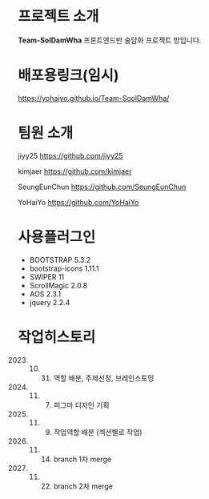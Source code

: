 # 프로젝트 소개
**Team-SolDamWha**
프론트엔드반 술담화 프로젝트 방입니다.

# 배포용링크(임시)
https://yohaiyo.github.io/Team-SoolDamWha/

# 팀원 소개

jiyy25
https://github.com/jiyy25

kimjaer
https://github.com/kimjaer

SeungEunChun
https://github.com/SeungEunChun

YoHaiYo
https://github.com/YoHaiYo

# 사용플러그인
- BOOTSTRAP 5.3.2
- bootstrap-icons 1.11.1
- SWIPER 11
- ScrollMagic 2.0.8
- AOS 2.3.1
- jquery 2.2.4


# 작업히스토리
2023. 10. 31. 역할 배분, 주제선정, 브레인스토밍
2023. 11. 07. 피그마 디자인 기획
2023. 11. 09. 작업역할 배분 (섹션별로 작업)
2023. 11. 14. branch 1차 merge
2023. 11. 22. branch 2차 merge